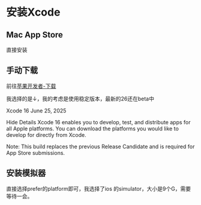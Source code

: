 # 安装Xcode

## Mac App Store

直接安装

## 手动下载

前往[苹果开发者-下载](https://developer.apple.com/download/all/?q=xcode)

我选择的是↓，我的考虑是使用稳定版本，最新的26还在beta中

Xcode 16
June 25, 2025

Hide Details 
Xcode 16 enables you to develop, test, and distribute apps for all Apple platforms. You can download the platforms you would like to develop for directly from Xcode.

Note: This build replaces the previous Release Candidate and is required for App Store submissions.

## 安装模拟器

直接选择prefer的platform即可，我选择了ios 的simulator，大小是9个G，需要等待一会。